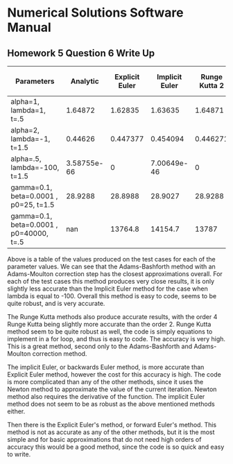 # Numerical Solutions Software Manual

## Homework 5 Question 6 Write Up

Parameters | Analytic | Explicit Euler | Implicit Euler | Runge Kutta 2 | Runge Kutta 4 | Adam-Bash-Moul 3 
------------ | ------------- | ------------- | ------------- | ------------- | ------------- | -------------
alpha=1, lambda=1, t=.5 | 1.64872 | 1.62835 | 1.63635 | 1.64871 | 1.64871 | 1.64872
alpha=2, lambda=-1, t=1.5 | 0.44626 | 0.447377 | 0.454094 | 0.446271 | 0.446266 | 0.44626
alpha=.5, lambda=-100, t=1.5 | 3.58755e-66 | 0 | 7.00649e-46 | 0 | 0 | -2.77456e-16
gamma=0.1, beta=0.0001 , p0=25, t=1.5 | 28.9288 | 28.8988 | 28.9027 | 28.9288 | 28.9288 | 28.9288
gamma=0.1, beta=0.0001 , p0=40000, t=.5 | nan | 13764.8 | 14154.7 | 13787 | 13784.9 | 13783.6

Above is a table of the values produced on the test cases for each of the parameter values. We can see that the Adams-Bashforth method with an Adams-Moulton correction step has the closest approximations overall. For each of the test cases this method produces very close results, it is only slightly less accurate than the Implicit Euler method for the case when lambda is equal to -100. Overall this method is easy to code, seems to be quite robust, and is very accurate. 

The Runge Kutta methods also produce accurate results, with the order 4 Runge Kutta being slightly more accurate than the order 2. Runge Kutta method seem to be quite robust as well, the code is simply equations to implement in a for loop, and thus is easy to code. The accuracy is very high. This is a great method, second only to the Adams-Bashforth and Adams-Moulton correction method. 

The implicit Euler, or backwards Euler method, is more accurate than Explicit Euler method, however the cost for this accuracy is high. The code is more complicated than any of the other methods, since it uses the Newton method to approximate the value of the current iteration. Newton method also requires the derivative of the function. The implicit Euler method does not seem to be as robust as the above mentioned methods either. 

Then there is the Explicit Euler's method, or forward Euler's method. This method is not as accurate as any of the other methods, but it is the most simple and for basic approximations that do not need high orders of accuracy this would be a good method, since the code is so quick and easy to write. 

